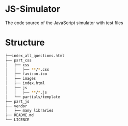 # JS-Simulator
The code source of the JavaScript simulator with test files

# Structure

```bash
├──index_all_questions.html
├── part_css
│   ├── css
│   │   ├── **/*.css
│   ├── favicon.ico
│   ├── images
│   ├── index.html
│   ├── js
│   │   ├── **/*.js
│   └── partials/template
├── part_js
├── vendor
│   ├── many libraries
├── README.md
└── LICENCE
```

